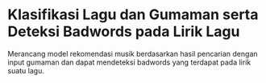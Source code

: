 # Klasifikasi Lagu dan Gumaman serta Deteksi Badwords pada Lirik Lagu
Merancang model rekomendasi musik berdasarkan hasil pencarian dengan input gumaman dan dapat mendeteksi badwords yang terdapat pada lirik suatu lagu.

